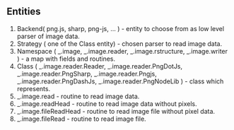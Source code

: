 ## Entities
1. Backend( png.js, sharp, png-js, ... ) - entity to choose from as low level parser of image data.
2. Strategy ( one of the Class entity) - chosen parser to read image data.
3. Namespace ( _.image, _.image.reader, _.image.rstructure,  _.image.writer ) - a map with fields and routines.
4. Class (  _.image.reader.Reader,  _.image.reader.PngDotJs, _.image.reader.PngSharp,  _.image.reader.Pngjs, _.image.reader.PngDashJs, _.image.reader.PngNodeLib ) - class which represents.
5. _.image.read - routine to read image data.
6. _.image.readHead - routine to read image data without pixels.
7. _.image.fileReadHead - routine to read image file without pixel data.
8. _.image.fileRead - routine to read image file.